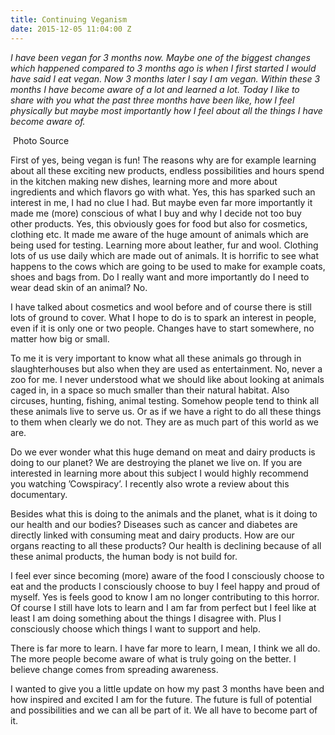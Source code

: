 ```yaml
---
title: Continuing Veganism
date: 2015-12-05 11:04:00 Z
---
```


*I have been vegan for 3 months now. Maybe one of the biggest changes which happened compared to 3 months ago is when I first started I would have said I eat vegan. Now 3 months later I say I am vegan. Within these 3 months I have become aware of a lot and learned a lot. Today I like to share with you what the past three months have been like, how I feel physically but maybe most importantly how I feel about all the things I have become aware of.*

<image>
Photo Source

First of yes, being vegan is fun! The reasons why are for example learning about all these exciting new products, endless possibilities and hours spend in the kitchen making new dishes, learning more and more about ingredients and which flavors go with what. Yes, this has sparked such an interest in me, I had no clue I had. But maybe even far more importantly it made me (more) conscious of what I buy and why I decide not too buy other products. Yes, this obviously goes for food but also for cosmetics, clothing etc. It made me aware of the huge amount of animals which are being used for testing. Learning more about leather, fur and wool. Clothing lots of us use daily which are made out of animals. It is horrific to see what happens to the cows which are going to be used to make for example coats, shoes and bags from. Do I really want and more importantly do I need to wear dead skin of an animal? No.

I have talked about cosmetics and wool before and of course there is still lots of ground to cover. What I hope to do is to spark an interest in people, even if it is only one or two people. Changes have to start somewhere, no matter how big or small.

To me it is very important to know what all these animals go through in slaughterhouses but also when they are used as entertainment. No, never a zoo for me. I never understood what we should like about looking at animals caged in, in a space so much smaller than their natural habitat. Also circuses, hunting, fishing, animal testing. Somehow people tend to think all these animals live to serve us. Or as if we have a right to do all these things to them when clearly we do not. They are as much part of this world as we are.

Do we ever wonder what this huge demand on meat and dairy products is doing to our planet? We are destroying the planet we live on. If you are interested in learning more about this subject I would highly recommend you watching ’Cowspiracy’. I recently also wrote a review about this documentary.

Besides what this is doing to the animals and the planet, what is it doing to our health and our bodies? Diseases such as cancer and diabetes are directly linked with consuming meat and dairy products. How are our organs reacting to all these products? Our health is declining because of all these animal products, the human body is not build for.

I feel ever since becoming (more) aware of the food I consciously choose to eat and the products I consciously choose to buy I feel happy and proud of myself. Yes is feels good to know I am no longer contributing to this horror. Of course I still have lots to learn and I am far from perfect but I feel like at least I am doing something about the things I disagree with. Plus I consciously choose which things I want to support and help.

There is far more to learn. I have far more to learn, I mean, I think we all do. The more people become aware of what is truly going on the better. I believe change comes from spreading awareness. 

I wanted to give you a little update on how my past 3 months have been and how inspired and excited I am for the future. The future is full of potential and possibilities and we can all be part of it. We all have to become part of it.